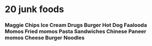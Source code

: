 <title>
Name-Ekta
USN-CS24142
</title>

<body>
<html>
<h1>
20 junk foods
</h1>
<h3>
Maggie
Chips
Ice Cream
Drugs
Burger
Hot Dog
Faalooda
Momos
Fried momos
Pasta
Sandwiches
Chinese
Paneer momos
Cheese Burger
Noodles
</h3>
</html>
</body>
